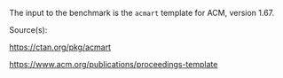 The input to the benchmark is the `acmart` template for ACM, version 1.67.

Source(s):

https://ctan.org/pkg/acmart

https://www.acm.org/publications/proceedings-template
